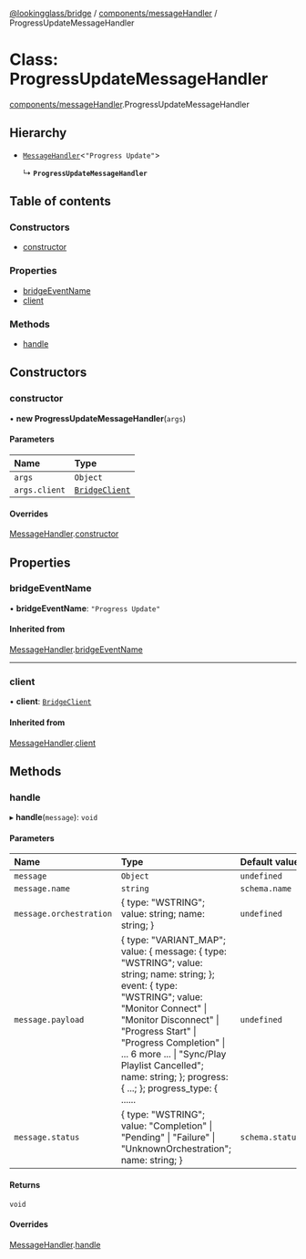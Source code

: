 [@lookingglass/bridge](../README.md) / [components/messageHandler](../modules/components_messageHandler.md) / ProgressUpdateMessageHandler

# Class: ProgressUpdateMessageHandler

[components/messageHandler](../modules/components_messageHandler.md).ProgressUpdateMessageHandler

## Hierarchy

- [`MessageHandler`](components_messageHandler.MessageHandler.md)<``"Progress Update"``\>

  ↳ **`ProgressUpdateMessageHandler`**

## Table of contents

### Constructors

- [constructor](components_messageHandler.ProgressUpdateMessageHandler.md#constructor)

### Properties

- [bridgeEventName](components_messageHandler.ProgressUpdateMessageHandler.md#bridgeeventname)
- [client](components_messageHandler.ProgressUpdateMessageHandler.md#client)

### Methods

- [handle](components_messageHandler.ProgressUpdateMessageHandler.md#handle)

## Constructors

### constructor

• **new ProgressUpdateMessageHandler**(`args`)

#### Parameters

| Name | Type |
| :------ | :------ |
| `args` | `Object` |
| `args.client` | [`BridgeClient`](client.BridgeClient.md) |

#### Overrides

[MessageHandler](components_messageHandler.MessageHandler.md).[constructor](components_messageHandler.MessageHandler.md#constructor)

## Properties

### bridgeEventName

• **bridgeEventName**: ``"Progress Update"``

#### Inherited from

[MessageHandler](components_messageHandler.MessageHandler.md).[bridgeEventName](components_messageHandler.MessageHandler.md#bridgeeventname)

___

### client

• **client**: [`BridgeClient`](client.BridgeClient.md)

#### Inherited from

[MessageHandler](components_messageHandler.MessageHandler.md).[client](components_messageHandler.MessageHandler.md#client)

## Methods

### handle

▸ **handle**(`message`): `void`

#### Parameters

| Name | Type | Default value |
| :------ | :------ | :------ |
| `message` | `Object` | `undefined` |
| `message.name` | `string` | `schema.name` |
| `message.orchestration` | { type: "WSTRING"; value: string; name: string; } | `undefined` |
| `message.payload` | { type: "VARIANT\_MAP"; value: { message: { type: "WSTRING"; value: string; name: string; }; event: { type: "WSTRING"; value: "Monitor Connect" \| "Monitor Disconnect" \| "Progress Start" \| "Progress Completion" \| ... 6 more ... \| "Sync/Play Playlist Cancelled"; name: string; }; progress: { ...; }; progress\_type: { ...... | `undefined` |
| `message.status` | { type: "WSTRING"; value: "Completion" \| "Pending" \| "Failure" \| "UnknownOrchestration"; name: string; } | `schema.status` |

#### Returns

`void`

#### Overrides

[MessageHandler](components_messageHandler.MessageHandler.md).[handle](components_messageHandler.MessageHandler.md#handle)
